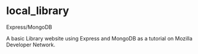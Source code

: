 # local_library
Express/MongoDB

A basic Library website using Express and MongoDB as a tutorial on Mozilla Developer Network.
